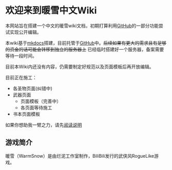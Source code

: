 # 欢迎来到暖雪中文Wiki

本网站旨在搭建一个中文的暖雪wiki文档，初期打算利用[GitHub](https://github.com//)的一部分功能尝试实现公开编辑。

本wiki基于[mkdocs](https://www.mkdocs.org/)搭建，目前托管于[GitHub](https://github.com/)中。~~后续如果有更大的需求且有足够的资金的话可能会转移到独立的服务器上~~ 已经临时搭建好一个服务器，备案需要等待一段时间。

目前本Wiki内还没有内容，仍需要制定好规范以及页面模板后再开放编辑。

目前正在施工：

- 各圣物页面(纠错中)
- 武器页面
    - 页面模板（完善中）
    - 各页面等待施工
- 书本页面模板

如果你想助我一臂之力，请先[阅读说明](Attention.md)

## 游戏简介
暖雪（WarmSnow）是由烂泥工作室制作，BiliBili发行的武侠风RogueLike游戏。